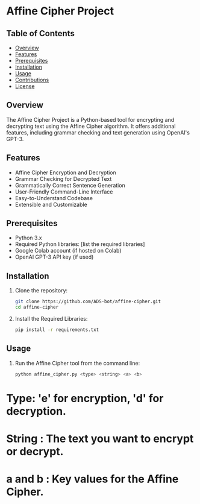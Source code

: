 # Affine Cipher Project

## Table of Contents

- [Overview](#overview)
- [Features](#features)
- [Prerequisites](#prerequisites)
- [Installation](#installation)
- [Usage](#usage)
- [Contributions](#contributions)
- [License](#license)

## Overview

The Affine Cipher Project is a Python-based tool for encrypting and decrypting text using the Affine Cipher algorithm. It offers additional features, including grammar checking and text generation using OpenAI's GPT-3.

## Features

- Affine Cipher Encryption and Decryption
- Grammar Checking for Decrypted Text
- Grammatically Correct Sentence Generation
- User-Friendly Command-Line Interface
- Easy-to-Understand Codebase
- Extensible and Customizable

## Prerequisites

- Python 3.x
- Required Python libraries: [list the required libraries]
- Google Colab account (if hosted on Colab)
- OpenAI GPT-3 API key (if used)

## Installation

1. Clone the repository:
   ```sh
   git clone https://github.com/ADS-bot/affine-cipher.git
   cd affine-cipher
2. Install the Required Libraries:
   ```sh
   pip install -r requirements.txt

## Usage
1. Run the Affine Cipher tool from the command line:
   ```sh
   python affine_cipher.py <type> <string> <a> <b>

# Type: 'e' for encryption, 'd' for decryption.<br>
# String : The text you want to encrypt or decrypt.<br>
# a and b : Key values for the Affine Cipher.

